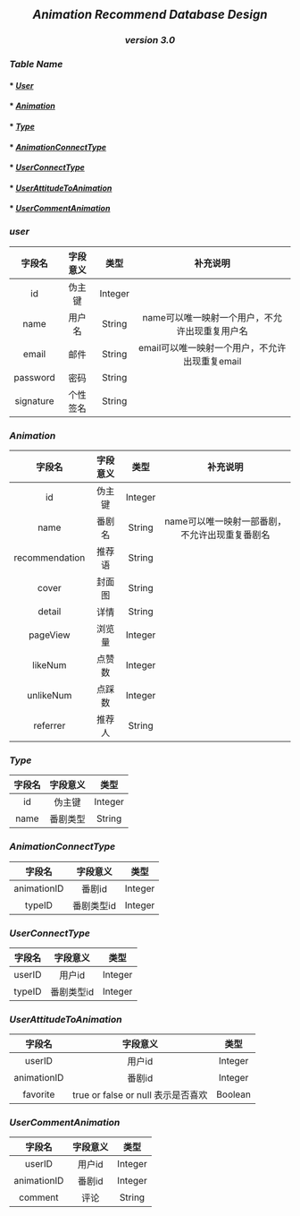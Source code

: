 ## <center>_Animation Recommend Database Design_</center>
### <center>_version 3.0_</center>

### _Table Name_
 #### * [_User_](#User)
 #### * [_Animation_](#Animation)
 #### * [_Type_](#Type)
 #### * [_AnimationConnectType_](#AnimationConnectType)
 #### * [_UserConnectType_](#UserConnectType)
 #### * [_UserAttitudeToAnimation_](#UserAttitudeToAnimation)
 #### * [_UserCommentAnimation_](#UserCommentAnimation)
 
### <span id="User">_user_</span>

| 字段名 | 字段意义 | 类型 | 补充说明 |
|:----:|:----:|:----:|:----:|
| id | 伪主键 | Integer |
| name | 用户名 | String | name可以唯一映射一个用户，不允许出现重复用户名 |
| email | 邮件 | String | email可以唯一映射一个用户，不允许出现重复email |
| password | 密码 | String |
| signature | 个性签名 | String |

### <span id="Animation">_Animation_</span>

| 字段名 | 字段意义 | 类型 | 补充说明 |
|:----:|:----:|:----:|:----:|
| id | 伪主键 | Integer |
| name| 番剧名 | String | name可以唯一映射一部番剧，不允许出现重复番剧名 |
| recommendation | 推荐语 | String |
| cover |封面图 | String |
| detail| 详情 | String |
| pageView| 浏览量 | Integer |
| likeNum | 点赞数 | Integer |
| unlikeNum | 点踩数 | Integer |
| referrer | 推荐人 | String |

### <span id="Type">_Type_</span>

| 字段名 | 字段意义 | 类型 |
|:----:|:----:|:----:|
|id | 伪主键 | Integer |
|name | 番剧类型 | String |

### <span id="AnimationConnectType">_AnimationConnectType_</span>

| 字段名 | 字段意义 | 类型 |
|:----:|:----:|:----:|
| animationID | 番剧id | Integer |
| typeID | 番剧类型id | Integer |

### <span id="UserConnectType">_UserConnectType_</span>

| 字段名 | 字段意义 | 类型 |
|:----:|:----:|:----:|
| userID | 用户id | Integer |
| typeID | 番剧类型id | Integer |

### <span id="UserAttitudeToAnimation">_UserAttitudeToAnimation_</span>

| 字段名 | 字段意义 | 类型 |
|:----:|:----:|:----:|
| userID | 用户id | Integer |
| animationID | 番剧id | Integer |
| favorite | true or false or null 表示是否喜欢 | Boolean |

### <span id="UserCommentAnimation">_UserCommentAnimation_</span>

| 字段名 | 字段意义 | 类型 |
|:----:|:----:|:----:|
| userID | 用户id | Integer |
| animationID | 番剧id | Integer |
| comment | 评论 | String |
